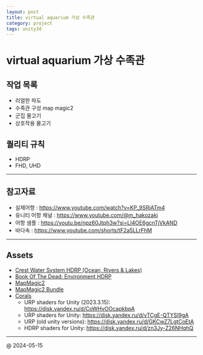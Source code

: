 ```yaml
---
layout: post
title: virtual aquarium 가상 수족관
category: project
tags: unity3d
---
```


# virtual aquarium 가상 수족관

## 작업 목록
* 리얼한 파도
* 수족관 구성 map magic2
* 군집 물고기
* 상호작용 물고기

## 퀄리티 규칙
* HDRP
* FHD, UHD

---

## 참고자료
* 실제어항 : https://www.youtube.com/watch?v=KP_9SRjATm4
* 유니티 어항 채널 : https://www.youtube.com/@m_hakozaki
* 어항 샘플 : https://youtu.be/npz60Jtph3w?si=LI4OE6gcnTjVkAND
* 바다속 : https://www.youtube.com/shorts/tF2a5LLrFhM

---

## Assets
* [Crest Water System HDRP (Ocean, Rivers & Lakes)](https://assetstore.unity.com/packages/tools/particles-effects/crest-water-system-hdrp-ocean-rivers-lakes-164158)
* [Book Of The Dead: Environment HDRP](https://assetstore.unity.com/packages/essentials/tutorial-projects/book-of-the-dead-environment-hdrp-121175)
* [MapMagic2](https://assetstore.unity.com/packages/tools/terrain/mapmagic-2-165180)
* [MapMagic2 Bundle](https://assetstore.unity.com/packages/tools/terrain/mapmagic-2-bundle-178682)
* [Corals](https://assetstore.unity.com/packages/3d/vegetation/plants/corals-153595)
  * URP shaders for Unity (2023.3.15): <https://disk.yandex.ru/d/CoWHvOOcapkbpA>
  * URP shaders for Unity: <https://disk.yandex.ru/d/vTCgE-QTYSI9gA>
  * URP (old unity versions): <https://disk.yandex.ru/d/GKCwZ7LgtCoEtA>
  * HDRP shaders for Unity: <https://disk.yandex.ru/d/zn3Jy-Z26NHqhQ>

---

@ 2024-05-15
